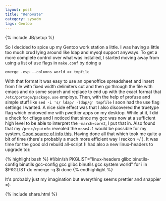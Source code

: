 ```yaml
---
layout: post
title: "Renovate"
category: sysadm
tags: Gentoo
---
```

{% include JB/setup %}

So I decided to spice up my Gentoo work station a little. 
I was having a little too much crud lying around like ldap and mysql support anyways.
To get a more complete control over what was installed, I started moving away from using a list of use flags in
<code>make.conf</code> by doing a

    emerge -evp --columns world >> tmpfile

With that format it was easy to use an openoffice spreadsheet and insert from file with fixed width delimiters cut and then go through the file with emacs and do some search and replace to end up with the exact format that ``/etc/portage/package.use`` employs.
Then, with the help of profuse and simple stuff like ``sed -i 's/ ldap/ -ldap/g' tmpfile`` I soon had the use flag settings I wanted.
A nice side effect was that I also discovered the truetype flag which endowed me with pwettier apps on my desktop.
While at it, I did a check for cflags and I noticed that since my gcc was now at a sufficient high level to be able to interpret the ``-march=core2``, I put that in.
Also found that my ``/proc/cpuinfo`` revealed the ``msse4.1`` would be possible for my system.
<a href="http://en.gentoo-wiki.com/wiki/Safe_Cflags/Intel">Good source of info this</a>.
Having done all that which took me quite a bit of time (there's probably a much more efficient way I reckon =/ ).
It was time for the good old rebuild all-script (I had also a new linux-headers to upgrade to):

{% highlight bash %}
#!/bin/sh
PKGLIST="linux-headers glibc binutils-config binutils gcc-config gcc glibc binutils gcc system world"
for i in $PKGLIST
do
    emerge -q $i
done
{% endhighlight %}

It's probably just my imagination but everything seems prettier and snappier =). 

{% include share.html %}

